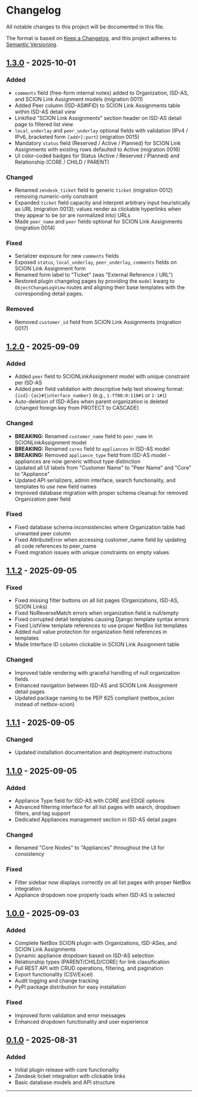 # Changelog

All notable changes to this project will be documented in this file.

The format is based on [Keep a Changelog](https://keepachangelog.com/en/1.0.0/),
and this project adheres to [Semantic Versioning](https://semver.org/spec/v2.0.0.html).

## [1.3.0] - 2025-10-01

### Added
- `comments` field (free-form internal notes) added to Organization, ISD-AS, and SCION Link Assignment models (migration 0011)
- Added Peer column (ISD-AS#IFID) to SCION Link Assignments table within ISD-AS detail view
- Linkified "SCION Link Assignments" section header on ISD-AS detail page to filtered list view
- `local_underlay` and `peer_underlay` optional fields with validation (IPv4 / IPv6, bracketed form `[addr]:port`) (migration 0015)
- Mandatory `status` field (Reserved / Active / Planned) for SCION Link Assignments with existing rows defaulted to Active (migration 0016)
- UI color-coded badges for Status (Active / Reserved / Planned) and Relationship (CORE / CHILD / PARENT)

### Changed
- Renamed `zendesk_ticket` field to generic `ticket` (migration 0012) removing numeric-only constraint
- Expanded `ticket` field capacity and interpret arbitrary input heuristically as URL (migration 0013); values render as clickable hyperlinks when they appear to be (or are normalized into) URLs
- Made `peer_name` and `peer` fields optional for SCION Link Assignments (migration 0014)

### Fixed
- Serializer exposure for new `comments` fields
- Exposed `status`, `local_underlay`, `peer_underlay`, `comments` fields on SCION Link Assignment form
- Renamed form label to "Ticket" (was "External Reference / URL")
- Restored plugin changelog pages by providing the `model` kwarg to `ObjectChangeLogView` routes and aligning their base templates with the corresponding detail pages.

### Removed
- Removed `customer_id` field from SCION Link Assignments (migration 0017)

## [1.2.0] - 2025-09-09
### Added
- Added `peer` field to SCIONLinkAssignment model with unique constraint per ISD-AS
- Added peer field validation with descriptive help text showing format: `{isd}-{as}#{interface_number}` (e.g., `1-ff00:0:110#1` or `1-1#1`)
- Auto-deletion of ISD-ASes when parent organization is deleted (changed foreign key from PROTECT to CASCADE)

### Changed
- **BREAKING:** Renamed `customer_name` field to `peer_name` in SCIONLinkAssignment model
- **BREAKING:** Renamed `cores` field to `appliances` in ISD-AS model
- **BREAKING:** Removed `appliance_type` field from ISD-AS model - appliances are now generic without type distinction
- Updated all UI labels from "Customer Name" to "Peer Name" and "Core" to "Appliance"
- Updated API serializers, admin interface, search functionality, and templates to use new field names
- Improved database migration with proper schema cleanup for removed Organization peer field

### Fixed
- Fixed database schema inconsistencies where Organization table had unwanted peer column
- Fixed AttributeError when accessing customer_name field by updating all code references to peer_name
- Fixed migration issues with unique constraints on empty values

## [1.1.2] - 2025-09-05

### Fixed
- Fixed missing filter buttons on all list pages (Organizations, ISD-AS, SCION Links)
- Fixed NoReverseMatch errors when organization field is null/empty
- Fixed corrupted detail templates causing Django template syntax errors
- Fixed ListView template references to use proper NetBox list templates
- Added null value protection for organization field references in templates
- Made Interface ID column clickable in SCION Link Assignment table

### Changed
- Improved table rendering with graceful handling of null organization fields
- Enhanced navigation between ISD-AS and SCION Link Assignment detail pages
- Updated package naming to be PEP 625 compliant (netbox_scion instead of netbox-scion)

## [1.1.1] - 2025-09-05

### Changed
- Updated installation documentation and deployment instructions

## [1.1.0] - 2025-09-05

### Added
- Appliance Type field for ISD-AS with CORE and EDGE options
- Advanced filtering interface for all list pages with search, dropdown filters, and tag support
- Dedicated Appliances management section in ISD-AS detail pages

### Changed
- Renamed "Core Nodes" to "Appliances" throughout the UI for consistency

### Fixed
- Filter sidebar now displays correctly on all list pages with proper NetBox integration
- Appliance dropdown now properly loads when ISD-AS is selected

## [1.0.0] - 2025-09-03

### Added
- Complete NetBox SCION plugin with Organizations, ISD-ASes, and SCION Link Assignments
- Dynamic appliance dropdown based on ISD-AS selection
- Relationship types (PARENT/CHILD/CORE) for link classification
- Full REST API with CRUD operations, filtering, and pagination
- Export functionality (CSV/Excel)
- Audit logging and change tracking
- PyPI package distribution for easy installation

### Fixed
- Improved form validation and error messages
- Enhanced dropdown functionality and user experience

## [0.1.0] - 2025-08-31

### Added
- Initial plugin release with core functionality
- Zendesk ticket integration with clickable links
- Basic database models and API structure

---

[Unreleased]: https://github.com/aciupac/netbox-scion/compare/v1.3.0...HEAD
[1.3.0]: https://github.com/aciupac/netbox-scion/compare/v1.2.0...v1.3.0
[1.2.0]: https://github.com/aciupac/netbox-scion/compare/v1.1.2...v1.2.0
[1.1.2]: https://github.com/aciupac/netbox-scion/compare/v1.1.1...v1.1.2
[1.1.1]: https://github.com/aciupac/netbox-scion/compare/v1.1.0...v1.1.1
[1.1.0]: https://github.com/aciupac/netbox-scion/compare/v1.0.0...v1.1.0
[1.0.0]: https://github.com/aciupac/netbox-scion/compare/v0.1.0...v1.0.0
[0.1.0]: https://github.com/aciupac/netbox-scion/releases/tag/v0.1.0
